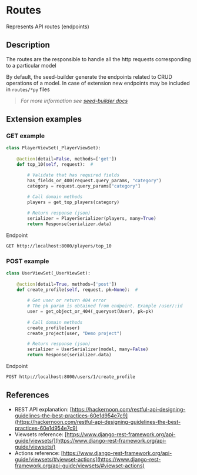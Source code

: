 # Routes

Represents API routes (endpoints)

## Description

The routes are the responsible to handle all the http requests corresponding to a particular model

By default, the seed-builder generate the endpoints related to CRUD operations of a model. In case of extension new endpoints may be included in `routes/*py` files
>   *For more information see [seed-builder docs](060_seed_builder.md)*

## Extension examples

### GET example

```python
class PlayerViewSet(_PlayerViewSet):
    
    @action(detail=False, methods=['get'])
    def top_10(self, request):  #

        # Validate that has required fields
        has_fields_or_400(request.query_params, "category")
        category = request.query_params["category"]
        
        # Call domain methods
        players = get_top_players(category)

        # Return response (json)
        serializer = PlayerSerializer(players, many=True)
        return Response(serializer.data)
```

Endpoint
```bash
GET http://localhost:8000/players/top_10
```

### POST example

```python
class UserViewSet(_UserViewSet):
    
    @action(detail=True, methods=['post'])
    def create_profile(self, request, pk=None):  #
    
        # Get user or return 404 error
        # The pk param is obtained from endpoint. Example /user/:id
        user = get_object_or_404(_queryset(User), pk=pk)
 
        # Call domain methods
        create_profile(user)
        create_project(user, "Demo project")

        # Return response (json)
        serializer = UserSerializer(model, many=False)
        return Response(serializer.data)
```

Endpoint
```bash
POST http://localhost:8000/users/1/create_profile
```

## References

-   REST API explanation: [https://hackernoon.com/restful-api-designing-guidelines-the-best-practices-60e1d954e7c9](https://hackernoon.com/restful-api-designing-guidelines-the-best-practices-60e1d954e7c9)
-   Viewsets reference: [https://www.django-rest-framework.org/api-guide/viewsets/](https://www.django-rest-framework.org/api-guide/viewsets/)
-   Actions reference: [https://www.django-rest-framework.org/api-guide/viewsets/#viewset-actions](https://www.django-rest-framework.org/api-guide/viewsets/#viewset-actions)